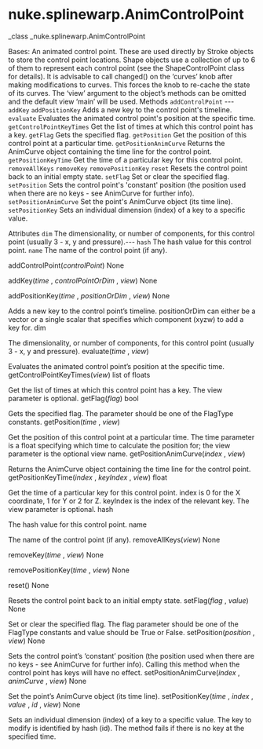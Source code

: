 # nuke.splinewarp.AnimControlPoint
_class _nuke.splinewarp.AnimControlPoint

Bases:
An animated control point.
These are used directly by Stroke objects to store the control point locations. Shape objects use a collection of up to 6 of them to represent each control point (see the ShapeControlPoint class for details).
It is advisable to call changed() on the ‘curves’ knob after making modifications to curves. This forces the knob to re-cache the state of its curves.
The ‘view’ argument to the object’s methods can be omitted and the default view ‘main’ will be used.
Methods
`addControlPoint` ---
`addKey`
`addPositionKey`  Adds a new key to the control point's timeline.
`evaluate`  Evaluates the animated control point's position at the specific time.
`getControlPointKeyTimes`  Get the list of times at which this control point has a key.
`getFlag`  Gets the specified flag.
`getPosition`  Get the position of this control point at a particular time.
`getPositionAnimCurve`  Returns the AnimCurve object containing the time line for the control point.
`getPositionKeyTime`  Get the time of a particular key for this control point.
`removeAllKeys`
`removeKey`
`removePositionKey`
`reset`  Resets the control point back to an initial empty state.
`setFlag`  Set or clear the specified flag.
`setPosition`  Sets the control point's 'constant' position (the position used when there are no keys - see AnimCurve for further info).
`setPositionAnimCurve`  Set the point's AnimCurve object (its time line).
`setPositionKey`  Sets an individual dimension (index) of a key to a specific value.

Attributes
`dim`  The dimensionality, or number of components, for this control point (usually 3 - x, y and pressure).---
`hash`  The hash value for this control point.
`name`  The name of the control point (if any).

addControlPoint(_controlPoint_)  None

addKey(_time_ , _controlPointOrDim_ , _view_)  None

addPositionKey(_time_ , _positionOrDim_ , _view_)  None

Adds a new key to the control point’s timeline. positionOrDim can either be a vector or a single scalar that specifies which component (xyzw) to add a key for.
dim

The dimensionality, or number of components, for this control point (usually 3 - x, y and pressure).
evaluate(_time_ , _view_)

Evaluates the animated control point’s position at the specific time.
getControlPointKeyTimes(_view_)  list of floats

Get the list of times at which this control point has a key. The view parameter is optional.
getFlag(_flag_)  bool

Gets the specified flag. The parameter should be one of the FlagType constants.
getPosition(_time_ , _view_)

Get the position of this control point at a particular time. The time parameter is a float specifying which time to calculate the position for; the view parameter is the optional view name.
getPositionAnimCurve(_index_ , _view_)

Returns the AnimCurve object containing the time line for the control point.
getPositionKeyTime(_index_ , _keyIndex_ , _view_)  float

Get the time of a particular key for this control point. index is 0 for the X coordinate, 1 for Y or 2 for Z. keyIndex is the index of the relevant key. The view parameter is optional.
hash

The hash value for this control point.
name

The name of the control point (if any).
removeAllKeys(_view_)  None

removeKey(_time_ , _view_)  None

removePositionKey(_time_ , _view_)  None

reset()  None

Resets the control point back to an initial empty state.
setFlag(_flag_ , _value_)  None

Set or clear the specified flag. The flag parameter should be one of the FlagType constants and value should be True or False.
setPosition(_position_ , _view_)  None

Sets the control point’s ‘constant’ position (the position used when there are no keys - see AnimCurve for further info). Calling this method when the control point has keys will have no effect.
setPositionAnimCurve(_index_ , _animCurve_ , _view_)  None

Set the point’s AnimCurve object (its time line).
setPositionKey(_time_ , _index_ , _value_ , _id_ , _view_)  None

Sets an individual dimension (index) of a key to a specific value. The key to modify is identified by hash (id). The method fails if there is no key at the specified time.